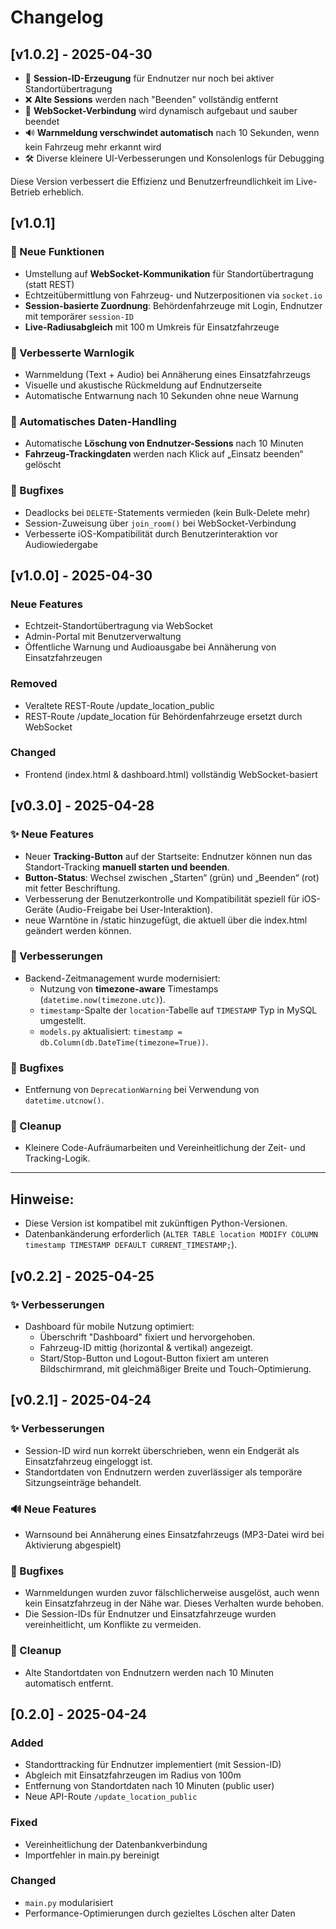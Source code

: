 # Changelog

## [v1.0.2] - 2025-04-30

- 🚦 **Session-ID-Erzeugung** für Endnutzer nur noch bei aktiver Standortübertragung
- ❌ **Alte Sessions** werden nach "Beenden" vollständig entfernt
- 📡 **WebSocket-Verbindung** wird dynamisch aufgebaut und sauber beendet
- 🔊 **Warnmeldung verschwindet automatisch** nach 10 Sekunden, wenn kein Fahrzeug mehr erkannt wird
- 🛠️ Diverse kleinere UI-Verbesserungen und Konsolenlogs für Debugging

Diese Version verbessert die Effizienz und Benutzerfreundlichkeit im Live-Betrieb erheblich.

## [v1.0.1]

### 🚀 Neue Funktionen
- Umstellung auf **WebSocket-Kommunikation** für Standortübertragung (statt REST)
- Echtzeitübermittlung von Fahrzeug- und Nutzerpositionen via `socket.io`
- **Session-basierte Zuordnung**: Behördenfahrzeuge mit Login, Endnutzer mit temporärer `session-ID`
- **Live-Radiusabgleich** mit 100 m Umkreis für Einsatzfahrzeuge

### 🔔 Verbesserte Warnlogik
- Warnmeldung (Text + Audio) bei Annäherung eines Einsatzfahrzeugs
- Visuelle und akustische Rückmeldung auf Endnutzerseite
- Automatische Entwarnung nach 10 Sekunden ohne neue Warnung

### 🧹 Automatisches Daten-Handling
- Automatische **Löschung von Endnutzer-Sessions** nach 10 Minuten
- **Fahrzeug-Trackingdaten** werden nach Klick auf „Einsatz beenden“ gelöscht

### 🐛 Bugfixes
- Deadlocks bei `DELETE`-Statements vermieden (kein Bulk-Delete mehr)
- Session-Zuweisung über `join_room()` bei WebSocket-Verbindung
- Verbesserte iOS-Kompatibilität durch Benutzerinteraktion vor Audiowiedergabe

## [v1.0.0] - 2025-04-30
### Neue Features
- Echtzeit-Standortübertragung via WebSocket
- Admin-Portal mit Benutzerverwaltung
- Öffentliche Warnung und Audioausgabe bei Annäherung von Einsatzfahrzeugen

### Removed
- Veraltete REST-Route /update_location_public
- REST-Route /update_location für Behördenfahrzeuge ersetzt durch WebSocket

### Changed
- Frontend (index.html & dashboard.html) vollständig WebSocket-basiert

## [v0.3.0] - 2025-04-28

### ✨ Neue Features
- Neuer **Tracking-Button** auf der Startseite: Endnutzer können nun das Standort-Tracking **manuell starten und beenden**.
- **Button-Status**: Wechsel zwischen „Starten“ (grün) und „Beenden“ (rot) mit fetter Beschriftung.
- Verbesserung der Benutzerkontrolle und Kompatibilität speziell für iOS-Geräte (Audio-Freigabe bei User-Interaktion).
- neue Warntöne in /static hinzugefügt, die aktuell über die index.html geändert werden können.

### 🔧 Verbesserungen
- Backend-Zeitmanagement wurde modernisiert:
  - Nutzung von **timezone-aware** Timestamps (`datetime.now(timezone.utc)`).
  - `timestamp`-Spalte der `location`-Tabelle auf `TIMESTAMP` Typ in MySQL umgestellt.
  - `models.py` aktualisiert: `timestamp = db.Column(db.DateTime(timezone=True))`.

### 🐛 Bugfixes
- Entfernung von `DeprecationWarning` bei Verwendung von `datetime.utcnow()`.

### 🧹 Cleanup
- Kleinere Code-Aufräumarbeiten und Vereinheitlichung der Zeit- und Tracking-Logik.

---

## Hinweise:
- Diese Version ist kompatibel mit zukünftigen Python-Versionen.
- Datenbankänderung erforderlich (`ALTER TABLE location MODIFY COLUMN timestamp TIMESTAMP DEFAULT CURRENT_TIMESTAMP;`).

## [v0.2.2] - 2025-04-25

### ✨ Verbesserungen
- Dashboard für mobile Nutzung optimiert:
  - Überschrift "Dashboard" fixiert und hervorgehoben.
  - Fahrzeug-ID mittig (horizontal & vertikal) angezeigt.
  - Start/Stop-Button und Logout-Button fixiert am unteren Bildschirmrand, mit gleichmäßiger Breite und Touch-Optimierung.

## [v0.2.1] - 2025-04-24

### ✨ Verbesserungen
- Session-ID wird nun korrekt überschrieben, wenn ein Endgerät als Einsatzfahrzeug eingeloggt ist.
- Standortdaten von Endnutzern werden zuverlässiger als temporäre Sitzungseinträge behandelt.

### 🔊 Neue Features
- Warnsound bei Annäherung eines Einsatzfahrzeugs (MP3-Datei wird bei Aktivierung abgespielt)

### 🐛 Bugfixes
- Warnmeldungen wurden zuvor fälschlicherweise ausgelöst, auch wenn kein Einsatzfahrzeug in der Nähe war. Dieses Verhalten wurde behoben.
- Die Session-IDs für Endnutzer und Einsatzfahrzeuge wurden vereinheitlicht, um Konflikte zu vermeiden.

### 🧹 Cleanup
- Alte Standortdaten von Endnutzern werden nach 10 Minuten automatisch entfernt.


## [0.2.0] - 2025-04-24

### Added
- Standorttracking für Endnutzer implementiert (mit Session-ID)
- Abgleich mit Einsatzfahrzeugen im Radius von 100m
- Entfernung von Standortdaten nach 10 Minuten (public user)
- Neue API-Route `/update_location_public`

### Fixed
- Vereinheitlichung der Datenbankverbindung
- Importfehler in main.py bereinigt

### Changed
- `main.py` modularisiert
- Performance-Optimierungen durch gezieltes Löschen alter Daten
